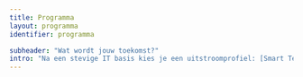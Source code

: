 ```yaml
---
title: Programma
layout: programma
identifier: programma

subheader: "Wat wordt jouw toekomst?"
intro: "Na een stevige IT basis kies je een uitstroomprofiel: [Smart Tech & AI](#profile-smart-tech-ai), [Web App Developer](#profile-web-app), [AI Engineer](#profile-ai-engineer) of [Infrastructure Engineer](#profile-infrastructure-engineer)."
---
```

